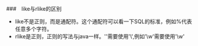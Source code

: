 ###　like与rlike的区别

- like不是正则，而是通配符。这个通配符可以看一下SQL的标准，例如%代表任意多个字符。
- rlike是正则，正则的写法与java一样。'\'需要使用'\\',例如'\w'需要使用'\\w'